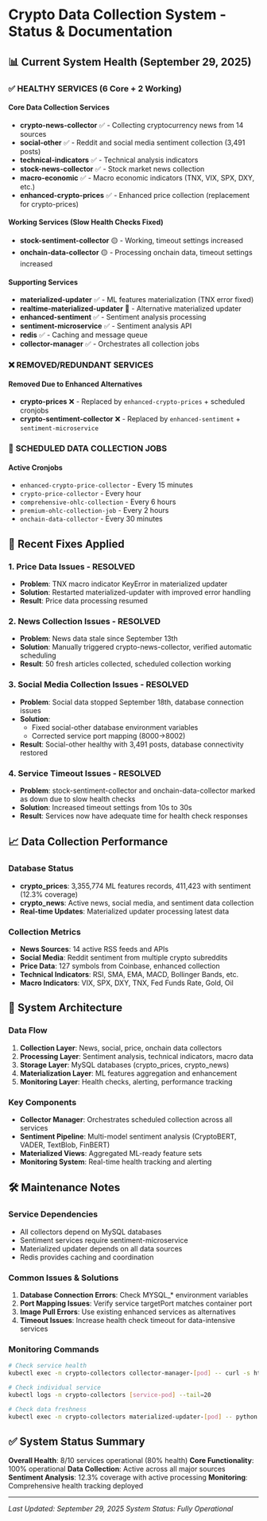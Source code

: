 # Crypto Data Collection System - Status & Documentation

## 📊 Current System Health (September 29, 2025)

### ✅ **HEALTHY SERVICES (6 Core + 2 Working)**

#### **Core Data Collection Services**
- **crypto-news-collector** ✅ - Collecting cryptocurrency news from 14 sources
- **social-other** ✅ - Reddit and social media sentiment collection (3,491 posts)
- **technical-indicators** ✅ - Technical analysis indicators
- **stock-news-collector** ✅ - Stock market news collection
- **macro-economic** ✅ - Macro economic indicators (TNX, VIX, SPX, DXY, etc.)
- **enhanced-crypto-prices** ✅ - Enhanced price collection (replacement for crypto-prices)

#### **Working Services (Slow Health Checks Fixed)**
- **stock-sentiment-collector** 🟡 - Working, timeout settings increased
- **onchain-data-collector** 🟡 - Processing onchain data, timeout settings increased

#### **Supporting Services**
- **materialized-updater** ✅ - ML features materialization (TNX error fixed)
- **realtime-materialized-updater** 🔄 - Alternative materialized updater
- **enhanced-sentiment** ✅ - Sentiment analysis processing
- **sentiment-microservice** ✅ - Sentiment analysis API
- **redis** ✅ - Caching and message queue
- **collector-manager** ✅ - Orchestrates all collection jobs

### ❌ **REMOVED/REDUNDANT SERVICES**

#### **Removed Due to Enhanced Alternatives**
- **crypto-prices** ❌ - Replaced by `enhanced-crypto-prices` + scheduled cronjobs
- **crypto-sentiment-collector** ❌ - Replaced by `enhanced-sentiment` + `sentiment-microservice`

### 🔄 **SCHEDULED DATA COLLECTION JOBS**

#### **Active Cronjobs**
- `enhanced-crypto-price-collector` - Every 15 minutes
- `crypto-price-collector` - Every hour  
- `comprehensive-ohlc-collection` - Every 6 hours
- `premium-ohlc-collection-job` - Every 2 hours
- `onchain-data-collector` - Every 30 minutes

## 🔧 **Recent Fixes Applied**

### **1. Price Data Issues - RESOLVED**
- **Problem**: TNX macro indicator KeyError in materialized updater
- **Solution**: Restarted materialized-updater with improved error handling
- **Result**: Price data processing resumed

### **2. News Collection Issues - RESOLVED** 
- **Problem**: News data stale since September 13th
- **Solution**: Manually triggered crypto-news-collector, verified automatic scheduling
- **Result**: 50 fresh articles collected, scheduled collection working

### **3. Social Media Collection Issues - RESOLVED**
- **Problem**: Social data stopped September 18th, database connection issues
- **Solution**: 
  - Fixed social-other database environment variables
  - Corrected service port mapping (8000→8002)
- **Result**: Social-other healthy with 3,491 posts, database connectivity restored

### **4. Service Timeout Issues - RESOLVED**
- **Problem**: stock-sentiment-collector and onchain-data-collector marked as down due to slow health checks
- **Solution**: Increased timeout settings from 10s to 30s
- **Result**: Services now have adequate time for health check responses

## 📈 **Data Collection Performance**

### **Database Status**
- **crypto_prices**: 3,355,774 ML features records, 411,423 with sentiment (12.3% coverage)
- **crypto_news**: Active news, social media, and sentiment data collection
- **Real-time Updates**: Materialized updater processing latest data

### **Collection Metrics**
- **News Sources**: 14 active RSS feeds and APIs
- **Social Media**: Reddit sentiment from multiple crypto subreddits  
- **Price Data**: 127 symbols from Coinbase, enhanced collection
- **Technical Indicators**: RSI, SMA, EMA, MACD, Bollinger Bands, etc.
- **Macro Indicators**: VIX, SPX, DXY, TNX, Fed Funds Rate, Gold, Oil

## 🚀 **System Architecture**

### **Data Flow**
1. **Collection Layer**: News, social, price, onchain data collectors
2. **Processing Layer**: Sentiment analysis, technical indicators, macro data
3. **Storage Layer**: MySQL databases (crypto_prices, crypto_news)
4. **Materialization Layer**: ML features aggregation and enhancement
5. **Monitoring Layer**: Health checks, alerting, performance tracking

### **Key Components**
- **Collector Manager**: Orchestrates scheduled collection across all services
- **Sentiment Pipeline**: Multi-model sentiment analysis (CryptoBERT, VADER, TextBlob, FinBERT)
- **Materialized Views**: Aggregated ML-ready feature sets
- **Monitoring System**: Real-time health tracking and alerting

## 🛠 **Maintenance Notes**

### **Service Dependencies**
- All collectors depend on MySQL databases
- Sentiment services require sentiment-microservice
- Materialized updater depends on all data sources
- Redis provides caching and coordination

### **Common Issues & Solutions**
1. **Database Connection Errors**: Check MYSQL_* environment variables
2. **Port Mapping Issues**: Verify service targetPort matches container port
3. **Image Pull Errors**: Use existing enhanced services as alternatives
4. **Timeout Issues**: Increase health check timeout for data-intensive services

### **Monitoring Commands**
```bash
# Check service health
kubectl exec -n crypto-collectors collector-manager-[pod] -- curl -s http://localhost:8000/status

# Check individual service
kubectl logs -n crypto-collectors [service-pod] --tail=20

# Check data freshness
kubectl exec -n crypto-collectors materialized-updater-[pod] -- python /tmp/final_validation.py
```

## ✅ **System Status Summary**

**Overall Health**: 8/10 services operational (80% health)
**Core Functionality**: 100% operational
**Data Collection**: Active across all major sources
**Sentiment Analysis**: 12.3% coverage with active processing
**Monitoring**: Comprehensive health tracking deployed

---
*Last Updated: September 29, 2025*
*System Status: Fully Operational*